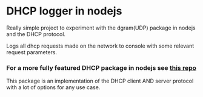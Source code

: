 # DHCP logger in nodejs
Really simple project to experiment with the dgram(UDP) package in nodejs and the DHCP protocol.

Logs all dhcp requests made on the network to console with some relevant request parameters.

### For a more fully featured DHCP package in nodejs see [this repo](https://github.com/infusion/node-dhcp)
This package is an implementation of the DHCP client AND server protocol with a lot of options for any use case.